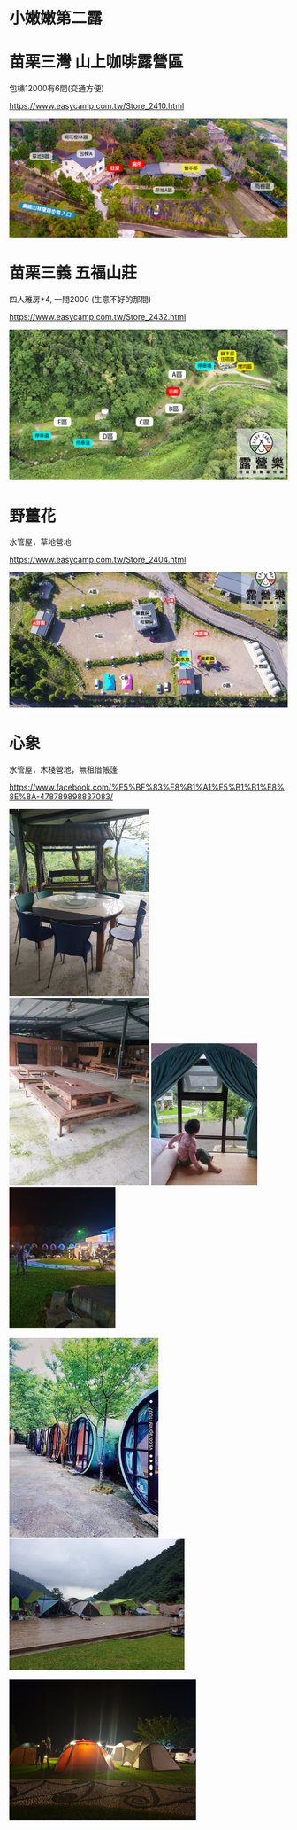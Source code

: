 # **小嫩嫩第二露**



# 苗栗三灣 山上咖啡露營區  

包棟12000有6間(交通方便)

https://www.easycamp.com.tw/Store_2410.html

![image-20201027152901678](image-20201027152901678.png)



# 苗栗三義 五福山莊

四人雅房*4, 一間2000  (生意不好的那間)

https://www.easycamp.com.tw/Store_2432.html


![image-20201027152940823](image-20201027152940823.png)



# 野薑花

水管屋，草地營地

https://www.easycamp.com.tw/Store_2404.html

![image-20201027153101860](image-20201027153101860.png)



# 心象

水管屋，木棧營地，無租借帳篷

https://www.facebook.com/%E5%BF%83%E8%B1%A1%E5%B1%B1%E8%8E%8A-478789898837083/

<img src="image-20201027153653030.png" alt="image-20201027153653030" style="zoom:33%;" />

<img src="image-20201027153625318.png" alt="image-20201027153625318" style="zoom:33%;" />

<img src="image-20201027153205642.png" alt="image-20201027153205642" style="zoom: 25%;" />

<img src="image-20201027153246910.png" alt="image-20201027153246910" style="zoom:25%;" />



<img src="image-20201027153340063.png" alt="image-20201027153340063" style="zoom: 50%;" /><img src="image-20201027153403258.png" alt="image-20201027153403258" style="zoom:33%;" />

<img src="image-20201027153428106.png" alt="image-20201027153428106" style="zoom:33%;" />